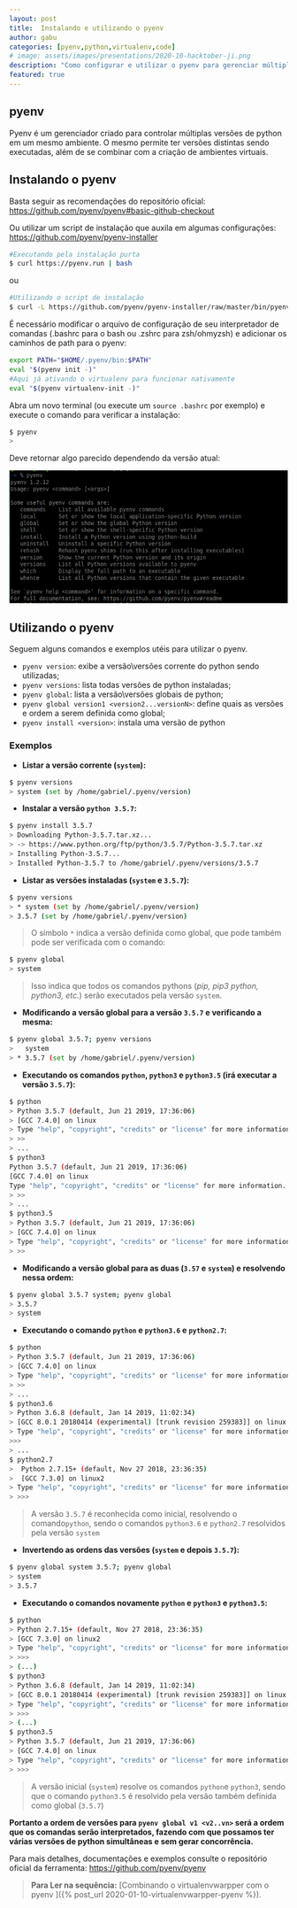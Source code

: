 ```yaml
---
layout: post
title:  Instalando e utilizando o pyenv 
author: gabu
categories: [pyenv,python,virtualenv,code]
# image: assets/images/presentations/2020-10-hacktober-ji.png
description: "Como configurar e utilizar o pyenv para gerenciar múltiplas instalações de python"
featured: true
---
```

## pyenv

Pyenv é um gerenciador criado para controlar múltiplas versões de python em um mesmo ambiente.
O mesmo permite ter versões distintas sendo executadas, além de se combinar com a criação de ambientes virtuais.

## Instalando o pyenv

Basta seguir as recomendações do repositório oficial:
<https://github.com/pyenv/pyenv#basic-github-checkout>

Ou utilizar um script de instalação que auxila em algumas configurações:
<https://github.com/pyenv/pyenv-installer>

```bash
#Executando pela instalação purta
$ curl https://pyenv.run | bash
```

ou

```bash
#Utilizando o script de instalação
$ curl -L https://github.com/pyenv/pyenv-installer/raw/master/bin/pyenv-installer | bash
```

É necessário modificar o arquivo de configuração de seu interpretador de comandas (.bashrc para o bash ou .zshrc para zsh/ohmyzsh) e adicionar os caminhos de path para o pyenv:

```bash
export PATH="$HOME/.pyenv/bin:$PATH"
eval "$(pyenv init -)"
#Aqui já ativando o virtualenv para funcionar nativamente
eval "$(pyenv virtualenv-init -)"
```

Abra um novo terminal (ou execute um `source .bashrc` por exemplo) e execute o comando para verificar a instalação:

```bash
$ pyenv
>
```

Deve retornar algo parecido dependendo da versão atual:

![pyenvcmd](/assets/images/pyenv01.png)

## Utilizando o pyenv

Seguem alguns comandos e exemplos utéis para utilizar o pyenv.

* `pyenv version`: exibe a versão\versões corrente do python sendo utilizadas;
* `pyenv versions`: lista todas versões de python instaladas;
* `pyenv global`: lista a versão\versões globais de python;
* `pyenv global version1 <version2...versionN>`: define quais as versões e ordem a serem definida como global;
* `pyenv install <version>`: instala uma versão de python

### Exemplos

* **Listar a versão corrente (`system`):**

```bash
$ pyenv versions
> system (set by /home/gabriel/.pyenv/version)
```

* **Instalar a versão `python 3.5.7`:**

```bash
$ pyenv install 3.5.7
> Downloading Python-3.5.7.tar.xz...
> -> https://www.python.org/ftp/python/3.5.7/Python-3.5.7.tar.xz
> Installing Python-3.5.7...
> Installed Python-3.5.7 to /home/gabriel/.pyenv/versions/3.5.7
```

* **Listar as versões instaladas (`system` e `3.5.7`):**

```bash
$ pyenv versions
> * system (set by /home/gabriel/.pyenv/version)
> 3.5.7 (set by /home/gabriel/.pyenv/version)
```

> O símbolo `*` indica a versão definida como global, que pode também pode ser verificada com o comando:

``` bash
$ pyenv global
> system
```

> Isso indica que todos os comandos pythons (*pip, pip3 python, python3, etc.*) serão executados pela versão `system`.

* **Modificando a versão global para a versão `3.5.7` e verificando a mesma:**

```bash
$ pyenv global 3.5.7; pyenv versions
>   system
> * 3.5.7 (set by /home/gabriel/.pyenv/version)
```

* **Executando os comandos `python`, `python3` e `python3.5` (irá executar a versão `3.5.7`):**

```bash
$ python
> Python 3.5.7 (default, Jun 21 2019, 17:36:06)
> [GCC 7.4.0] on linux
> Type "help", "copyright", "credits" or "license" for more information.
> >>
> ...
$ python3
Python 3.5.7 (default, Jun 21 2019, 17:36:06)
[GCC 7.4.0] on linux
Type "help", "copyright", "credits" or "license" for more information.
> >>  
> ...
$ python3.5
> Python 3.5.7 (default, Jun 21 2019, 17:36:06)
> [GCC 7.4.0] on linux
> Type "help", "copyright", "credits" or "license" for more information.
> >>
```

* **Modificando a versão global para as duas (`3.57` e `system`) e resolvendo nessa ordem:**

```bash
$ pyenv global 3.5.7 system; pyenv global
> 3.5.7
> system
```

* **Executando o comando `python` e `python3.6` e `python2.7`:**

```bash
$ python
> Python 3.5.7 (default, Jun 21 2019, 17:36:06)
> [GCC 7.4.0] on linux
> Type "help", "copyright", "credits" or "license" for more information.
> >>
> ...
$ python3.6
> Python 3.6.8 (default, Jan 14 2019, 11:02:34)
> [GCC 8.0.1 20180414 (experimental) [trunk revision 259383]] on linux
> Type "help", "copyright", "credits" or "license" for more information.
>>>
> ...
$ python2.7
>  Python 2.7.15+ (default, Nov 27 2018, 23:36:35)
>  [GCC 7.3.0] on linux2
> Type "help", "copyright", "credits" or "license" for more information.
> >>>
```

> A versão `3.5.7` é reconhecida como inicial, resolvendo o comando`python`,
sendo o comandos `python3.6` e `python2.7` resolvidos pela versão `system`

* **Invertendo as ordens das versões (`system` e depois `3.5.7`):**

```bash
$ pyenv global system 3.5.7; pyenv global
> system
> 3.5.7
```

* **Executando o comandos novamente `python` e `python3` e `python3.5`:**

```bash
$ python
> Python 2.7.15+ (default, Nov 27 2018, 23:36:35)
> [GCC 7.3.0] on linux2
> Type "help", "copyright", "credits" or "license" for more information.
> >>>
> (...)
$ python3
> Python 3.6.8 (default, Jan 14 2019, 11:02:34)
> [GCC 8.0.1 20180414 (experimental) [trunk revision 259383]] on linux
> Type "help", "copyright", "credits" or "license" for more information.
> >>>
> (...)
$ python3.5
> Python 3.5.7 (default, Jun 21 2019, 17:36:06)
> [GCC 7.4.0] on linux
> Type "help", "copyright", "credits" or "license" for more information.>
> >>>
```

> A versão inicial (`system`) resolve os comandos `python`e `python3`, sendo que o comando `python3.5` é resolvido pela versão também definida como global (`3.5.7`)

**Portanto a ordem de versões para `pyenv global v1 <v2..vn>` será a ordem que os comandas serão interpretados, fazendo com que possamos ter várias versões de python simultâneas e sem gerar concorrência.**

Para mais detalhes, documentações e exemplos consulte o repositório oficial da ferramenta: <https://github.com/pyenv/pyenv>

> **Para Ler na sequência:** [Combinando o virtualenvwarpper com o pyenv ]({% post_url 2020-01-10-virtualenvwarpper-pyenv %}).
